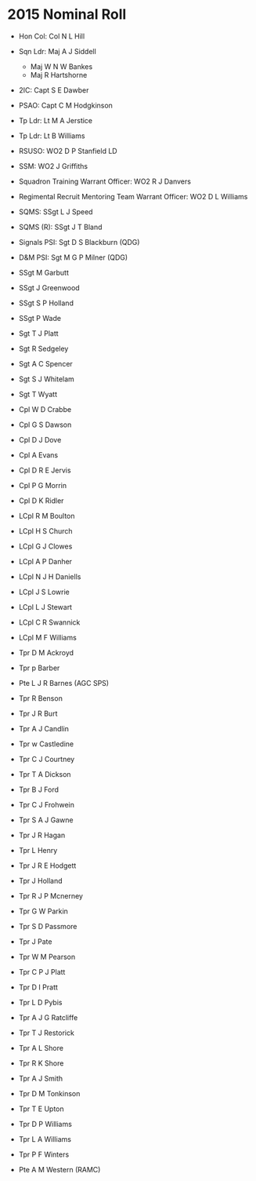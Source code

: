 # 2015 Nominal Roll

* Hon Col: Col N L Hill
* Sqn Ldr: Maj A J Siddell
  * Maj W N W Bankes
  * Maj R Hartshorne
* 2IC: Capt S E Dawber
* PSAO: Capt C M Hodgkinson
* Tp Ldr: Lt M A  Jerstice
* Tp Ldr: Lt B Williams
* RSUSO: WO2 D P Stanfield LD
* SSM: WO2 J Griffiths
* Squadron Training Warrant Officer: WO2 R J Danvers
* Regimental Recruit Mentoring Team Warrant Officer: WO2 D L Williams
* SQMS: SSgt L J Speed
* SQMS (R): SSgt J T Bland
* Signals PSI: Sgt D S Blackburn (QDG)
* D&M PSI: Sgt M G P Milner (QDG)

* SSgt M Garbutt
* SSgt J Greenwood
* SSgt S P Holland
* SSgt P Wade
* Sgt T J Platt
* Sgt R Sedgeley
* Sgt A C Spencer
* Sgt S J Whitelam
* Sgt T Wyatt
* Cpl W D Crabbe
* Cpl G S Dawson
* Cpl D J Dove
* Cpl A Evans
* Cpl D R E Jervis
* Cpl P G Morrin
* Cpl D K Ridler
* LCpl R M Boulton
* LCpl H S Church
* LCpl G J Clowes
* LCpl A P Danher
* LCpl N J H Daniells
* LCpl J S Lowrie
* LCpl L J Stewart
* LCpl C R Swannick
* LCpl M F Williams
* Tpr D M Ackroyd
* Tpr p Barber
* Pte L J R Barnes (AGC SPS)
* Tpr R Benson
* Tpr J R Burt
* Tpr A J Candlin
* Tpr w Castledine
* Tpr C J Courtney
* Tpr T A Dickson
* Tpr B J Ford
* Tpr C J Frohwein
* Tpr S A J Gawne
* Tpr J R Hagan
* Tpr L Henry
* Tpr J R E Hodgett
* Tpr J Holland
* Tpr R J P Mcnerney
* Tpr G W Parkin
* Tpr S D Passmore
* Tpr J Pate
* Tpr W M Pearson
* Tpr C P J Platt
* Tpr D I Pratt
* Tpr L D Pybis
* Tpr A J G Ratcliffe
* Tpr T J Restorick
* Tpr A L Shore
* Tpr R K Shore
* Tpr A J Smith
* Tpr D M Tonkinson
* Tpr T E Upton
* Tpr D P Williams
* Tpr L A Williams
* Tpr P F Winters
* Pte A M Western (RAMC)
